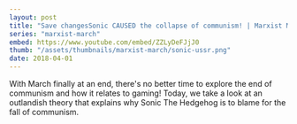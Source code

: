 ```yaml
---
layout: post
title: "Save changesSonic CAUSED the collapse of communism! | Marxist March"
series: "marxist-march"
embed: https://www.youtube.com/embed/ZZLyDeFJjJ0
thumb: "/assets/thumbnails/marxist-march/sonic-ussr.png"
date: 2018-04-01
---
```


With March finally at an end, there's no better time to explore the end of communism and how it relates to gaming! Today, we take a look at an outlandish theory that explains why Sonic The Hedgehog is to blame for the fall of communism.
